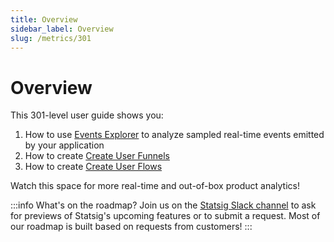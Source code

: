 ```yaml
---
title: Overview
sidebar_label: Overview
slug: /metrics/301
---
```


# Overview

This 301-level user guide shows you:
1. How to use [Events Explorer](/metrics/301/events-explorer) to analyze sampled real-time events emitted by your application
2. How to create [Create User Funnels](/metrics/301/create-user-funnel-metrics)
2. How to create [Create User Flows](/metrics/301/create-user-flows)

Watch this space for more real-time and out-of-box product analytics!

:::info What's on the roadmap?
Join us on the [Statsig Slack channel](https://statsig.com/slack) to ask for previews of Statsig's upcoming features or to submit a request. Most of our roadmap is built based on requests from customers!
:::



